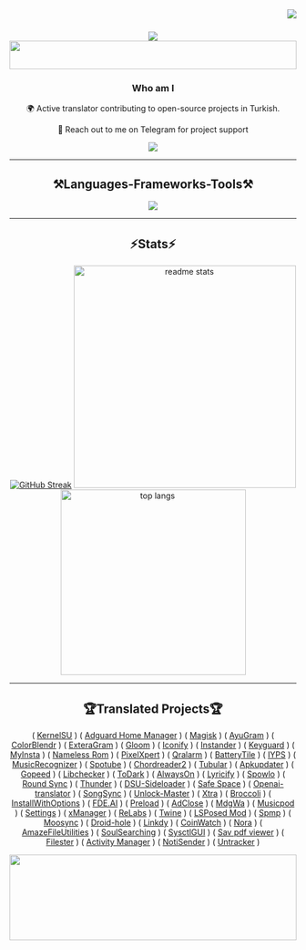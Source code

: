 <img align="right" src="https://visitor-badge.laobi.icu/badge?page_id=mikropsoft.mikropsoft" />

<h1 align="center">
    <img src="https://readme-typing-svg.herokuapp.com/?font=Righteous&size=50&center=true&vCenter=true&width=1500&height=100&duration=4000&lines=Hi+There!+👋;+I'm+WINZORT!;" />
    <img src="https://raw.githubusercontent.com/matfantinel/matfantinel/master/waves.svg" width="100%" height="50">
</h1>

<h3 align="center">Who am I</h3>

<div align="center">
 🌍 Active translator contributing to open-source projects in Turkish.
    
 💬 Reach out to me on Telegram for project support
</div>
 
<div align="center"> 
  <a href="https://t.me/microzort">
    <img src="https://img.shields.io/badge/Contact-333333?style=for-the-badge&logo=telegram&logoColor=blue" />
  </a>
</div>

<hr/>
 
<h2 align="center">⚒️Languages-Frameworks-Tools⚒️</h2>

<div align="center">
    <img src="https://skillicons.dev/icons?i=python,github,vscode,linux,debian,ubuntu" />
</div>

<hr/>

<h2 align="center">⚡Stats⚡</h2>

<div align=center>
  <a href="https://git.io/streak-stats"><img src="https://github-readme-streak-stats.herokuapp.com?user=mikropsoft&theme=react&border_radius=10&card_width=400" alt="GitHub Streak" /></a>
  <img width=390 src="https://github-readme-stats.vercel.app/api?username=mikropsoft&count_private=true&show_icons=true&theme=react&rank_icon=github&border_radius=10&card_width=400" alt="readme stats" />
  <img width=325 align="center" src="https://github-readme-stats.vercel.app/api/top-langs/?username=mikropsoft&hide=HTML&langs_count=8&layout=compact&theme=react&border_radius=10&size_weight=0.5&count_weight=0.5&exclude_repo=github-readme-stats" alt="top langs" />
</div>

<hr/>

<div align="center">   
    <h2>🏆Translated Projects🏆</h2>
</div>

<div align="center">

( [Kern‌elSU](https://github.com/tiann/KernelSU) ) ( [Adguard Home Manager](https://github.com/JGeek00/adguard-home-manager) ) ( [Magisk](https://github.com/topjohnwu/Magisk) ) 
( [AyuGram](https://github.com/AyuGram) ) ( [ColorB‌lendr](https://github.com/Mahmud0808/ColorBlendr) ) ( [ExteraGram](https://github.com/exteraSquad/exteraGram) )
( [Glo‌om](https://github.com/MateriiApps/Gloom) ) ( [Iconify](https://github.com/Mahmud0808/Iconify) ) ( [In‌stander](https://thedise.me/instander) )
( [Keyguard](https://github.com/AChep/keyguard-app) ) ( [My‌Insta](https://myinsta.app) ) ( [Nameless Rom](https://nameless.wiki) )
( [Pixe‌lXpert](https://github.com/siavash79/PixelXpert) ) ( [Qralarm](https://github.com/sweakpl/qralarm-android) ) ( [BatteryTile](https://github.com/CominAtYou/BatteryTile) )
( [IYPS](https://github.com/StellarSand/IYPS) ) ( [MusicRecognizer](https://github.com/aleksey-saenko/MusicRecognizer) ) ( [Spotube](https://github.com/KRTirtho/spotube) )
( [Chord‌reader2](https://github.com/AndInTheClouds/chordreader2) ) ( [Tubular](https://github.com/polymorphicshade/Tubular) ) ( [Apku‌pdater](https://github.com/rumboalla/apkupdater) )
( [Gopeed](https://github.com/GopeedLab/gopeed) ) ( [Libc‌hecker](https://github.com/LibChecker/LibChecker) ) ( [ToDark](https://github.com/darkmoonight/ToDark) )
( [Alw‌aysOn](https://github.com/Domi04151309/AlwaysOn) ) ( [Lyricify](https://github.com/WXRIW/Lyricify-App) ) ( [Spo‌wlo](https://github.com/BobbyESP/Spowlo) )
( [Round Sync](https://github.com/newhinton/Round-Sync) ) ( [Thunder](https://github.com/thunder-app/thunder) ) ( [DSU-Sideloader](https://github.com/VegaBobo/DSU-Sideloader) )
( [Saf‌e Space](https://github.com/aashishksahu/SafeSpace) ) ( [Openai-translator](https://github.com/openai-translator/openai-translator) ) ( [SongSync](https://github.com/Lambada10/SongSync) )
( [Unlock-Master](https://github.com/sweakpl/unlock-master) ) ( [Xtra](https://github.com/crackededed/Xtra) ) ( [Broccoli](https://github.com/flauschtrud/broccoli) )
( [InstallWithOptions](https://github.com/zacharee/InstallWithOptions) ) ( [FDE.AI](https://github.com/feravolt/FDE.AI-docs) ) ( [Preload](https://github.com/feravolt/Preload-docs) )
( [AdClose](https://github.com/zjyzip/AdClose) ) ( [MdgWa](https://github.com/ItsMadruga/MdgWa) ) ( [Musicpod](https://github.com/ubuntu-flutter-community/musicpod) )
( [Settings](https://github.com/ubuntu-flutter-community/settings) ) ( [xManager](https://github.com/Team-xManager/xManager) ) ( [ReLabs](https://github.com/theimpulson/ReLabs) )
( [Twine](https://github.com/msasikanth/twine) ) ( [LSPosed Mod](https://github.com/mywalkb/LSPosed_mod) ) ( [Spmp](https://github.com/toasterofbread/spmp) ) ( [Moosync](https://github.com/Moosync/Moosync) )
( [Droid-hole](https://github.com/JGeek00/droid-hole) ) ( [Linkdy](https://github.com/JGeek00/linkdy) ) ( [CoinWatch](https://github.com/shorthouse/CoinWatch) ) 
( [Nora](https://github.com/Sandakan/Nora) ) ( [AmazeFileUtilities](https://github.com/TeamAmaze/AmazeFileUtilities) ) ( [SoulSearching](https://github.com/enteraname74/SoulSearching) ) 
( [SysctlGUI](https://github.com/Lennoard/SysctlGUI) ) ( [Sav pdf viewer](https://github.com/Sav22999/sav-pdf-viewer-pro) ) ( [Filester](https://github.com/roozbehzarei/filester) ) 
( [Activ‌ity Manager](https://github.com/sdex/ActivityManager) ) ( [NotiSender](https://github.com/choiman1559/NotiSender) ) ( [Untracker](https://github.com/zhanghai/Untracker) ) 

</div>

<img src="https://raw.githubusercontent.com/matfantinel/matfantinel/master/waves.svg" width="100%" height="150">
